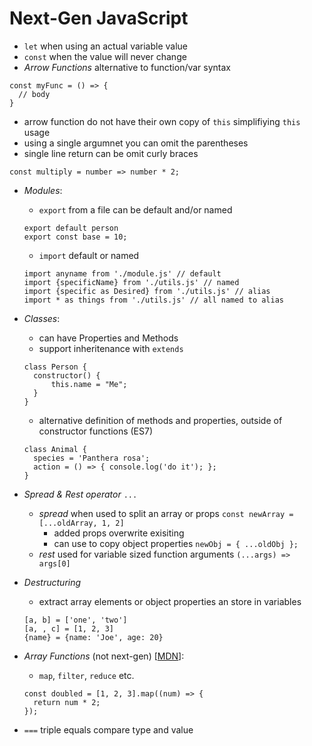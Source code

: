 # Next-Gen JavaScript

- `let` when using an actual variable value
- `const` when the value will never change
- *Arrow Functions* alternative to function/var syntax
```
const myFunc = () => {
  // body
}
```
  - arrow function do not have their own copy of `this` simplifiying `this` usage
  - using a single argumnet you can omit the parentheses
  - single line return can be omit curly braces
```
const multiply = number => number * 2;
```
- *Modules*:
  - `export` from a file can be default and/or named
  ```
  export default person
  export const base = 10;
  ```
  - `import` default or named
  ```
  import anyname from './module.js' // default
  import {specificName} from './utils.js' // named
  import {specific as Desired} from './utils.js' // alias
  import * as things from './utils.js' // all named to alias
  ```
- *Classes*:
  - can have Properties and Methods
  - support inheritenance with `extends`
  ```
  class Person {
    constructor() {
        this.name = "Me";
    }
  }
  ```
  - alternative definition of methods and properties, outside of constructor functions (ES7)
  ```
  class Animal {
    species = 'Panthera rosa';
    action = () => { console.log('do it'); };
  }
  ```
- *Spread & Rest operator* `...`
  - *spread* when used to split an array or props `const newArray = [...oldArray, 1, 2]`
    - added props overwrite exisiting
    - can use to copy object properties `newObj = { ...oldObj };`
  - *rest* used for variable sized function arguments `(...args) => args[0]`
- *Destructuring*
  - extract array elements or object properties an store in variables
  ```
  [a, b] = ['one', 'two']
  [a, , c] = [1, 2, 3]
  {name} = {name: 'Joe', age: 20}
  ```
  
- *Array Functions* (not next-gen) [[MDN](https://developer.mozilla.org/en-US/docs/Web/JavaScript/Reference/Global_Objects/Array)]:
  - `map`, `filter`, `reduce` etc.
  ```
  const doubled = [1, 2, 3].map((num) => {
    return num * 2;
  });
  ```
- `===` triple equals compare type and value
